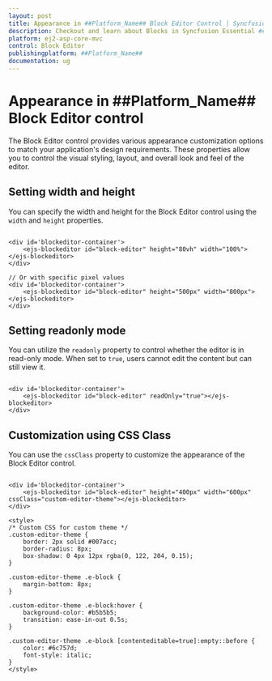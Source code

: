 ```yaml
---
layout: post
title: Appearance in ##Platform_Name## Block Editor Control | Syncfusion
description: Checkout and learn about Blocks in Syncfusion Essential ##Platform_Name## Block Editor control, its elements, and more.
platform: ej2-asp-core-mvc
control: Block Editor
publishingplatform: ##Platform_Name##
documentation: ug
---
```


# Appearance in ##Platform_Name## Block Editor control

The Block Editor control provides various appearance customization options to match your application's design requirements. These properties allow you to control the visual styling, layout, and overall look and feel of the editor.

## Setting width and height

You can specify the width and height for the Block Editor control using the `width` and `height` properties.

```cshtml

<div id='blockeditor-container'>
    <ejs-blockeditor id="block-editor" height="80vh" width="100%"></ejs-blockeditor>
</div>

// Or with specific pixel values
<div id='blockeditor-container'>
    <ejs-blockeditor id="block-editor" height="500px" width="800px"></ejs-blockeditor>
</div>

```

## Setting readonly mode

You can utilize the `readonly` property to control whether the editor is in read-only mode. When set to `true`, users cannot edit the content but can still view it.

```cshtml

<div id='blockeditor-container'>
    <ejs-blockeditor id="block-editor" readOnly="true"></ejs-blockeditor>
</div>

```

## Customization using CSS Class

You can use the `cssClass` property to customize the appearance of the Block Editor control.

```cshtml

<div id='blockeditor-container'>
    <ejs-blockeditor id="block-editor" height="400px" width="600px" cssClass="custom-editor-theme"></ejs-blockeditor>
</div>

<style>
/* Custom CSS for custom theme */
.custom-editor-theme {
    border: 2px solid #007acc;
    border-radius: 8px;
    box-shadow: 0 4px 12px rgba(0, 122, 204, 0.15);
}

.custom-editor-theme .e-block {
    margin-bottom: 8px;
}

.custom-editor-theme .e-block:hover {
    background-color: #b5b5b5;
    transition: ease-in-out 0.5s;
}

.custom-editor-theme .e-block [contenteditable=true]:empty::before {
    color: #6c757d;
    font-style: italic;
}
</style>

```
